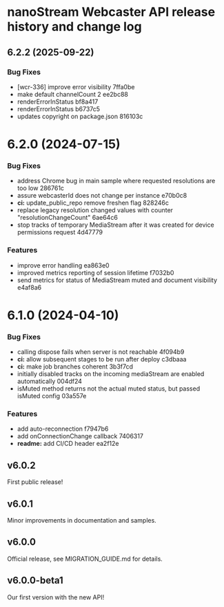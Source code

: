 # nanoStream Webcaster API release history and change log

## 6.2.2 (2025-09-22)


### Bug Fixes

* [wcr-336] improve error visibility 7ffa0be
* make default channelCount 2 ee2bc88
* renderErrorInStatus bf8a417
* renderErrorInStatus b6737c5
* updates copyright on package.json 816103c

# 6.2.0 (2024-07-15)


### Bug Fixes

* address Chrome bug in main sample where requested resolutions are too low 286761c
* assure webcasterId does not change per instance e70b0c8
* **ci:** update_public_repo remove freshen flag 828246c
* replace legacy resolution changed values with counter "resolutionChangeCount" 6ae64c6
* stop tracks of temporary MediaStream after it was created for device permissions request 4d47779


### Features

* improve error handling ea863e0
* improved metrics reporting of session lifetime f7032b0
* send metrics for status of MediaStream muted and document visibility e4af8a6

# 6.1.0 (2024-04-10)


### Bug Fixes

* calling dispose fails when server is not reachable 4f094b9
* **ci:** allow subsequent stages to be run after deploy c3dbaaa
* **ci:** make job branches coherent 3b3f7cd
* initially disabled tracks on the incoming mediaStream are enabled automatically 004df24
* isMuted method returns not the actual muted status, but passed isMuted config 03a557e


### Features

* add auto-reconnection f7947b6
* add onConnectionChange callback 7406317
* **readme:** add CI/CD header ea2f12e

## v6.0.2

First public release!

## v6.0.1

Minor improvements in documentation and samples.

## v6.0.0

Official release, see MIGRATION_GUIDE.md for details.

## v6.0.0-beta1

Our first version with the new API!
